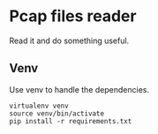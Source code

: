 # Pcap files reader

Read it and do something useful.

## Venv
Use venv to handle the dependencies.

```
virtualenv venv
source venv/bin/activate
pip install -r requirements.txt
```




